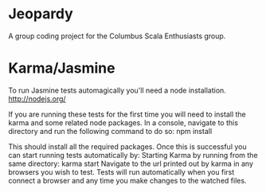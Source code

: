Jeopardy
========

A group coding project for the Columbus Scala Enthusiasts group.


Karma/Jasmine
=======

To run Jasmine tests automagically you'll need a node installation.
http://nodejs.org/

If you are running these tests for the first time you will need to install the karma and some related node packages.  In a console, navigate to this directory and run the following command to do so:
npm install

This should install all the required packages.  Once this is successful you can start running tests automatically by:
Starting Karma by running from the same directory: karma start
Navigate to the url printed out by karma in any browsers you wish to test.
Tests will run automatically when you first connect a browser and any time you make changes to the watched files.
